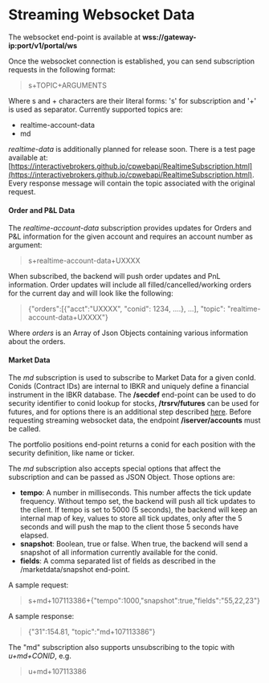 # Streaming Websocket Data
The websocket end-point is available at **wss://gateway-ip:port/v1/portal/ws**

Once the websocket connection is established, you can send subscription requests in the following format: 
> s+TOPIC+ARGUMENTS

Where s and + characters are their literal forms: 's' for subscription and '+' is used as separator. Currently supported topics are: 
 - realtime-account-data
 - md

*realtime-data* is additionally planned for release soon. There is a test page available at: [https://interactivebrokers.github.io/cpwebapi/RealtimeSubscription.html](https://interactivebrokers.github.io/cpwebapi/RealtimeSubscription.html). Every response message will contain the topic associated with the original request.

#### Order and P&L Data


The *realtime-account-data* subscription provides updates for Orders and P&L information for the given account and requires an account number as argument:

> s+realtime-account-data+UXXXX

When subscribed, the backend will push order updates and PnL information. Order updates will include all filled/cancelled/working orders for the current day and will look like the following:
> {"orders":[{"acct":"UXXXX", "conid": 1234, ....}, ...], "topic": "realtime-account-data+UXXXX"}

Where *orders* is an Array of Json Objects containing various information about the orders. 
#### Market Data
The *md* subscription is used to subscribe to Market Data for a given conId. Conids (Contract IDs) are internal to IBKR and uniquely define a financial instrument in the IBKR database. The **/secdef** end-point can be used to do security identifier to conid lookup for stocks, **/trsrv/futures** can be used for futures, and for options there is an additional step described [here](https://interactivebrokers.github.io/cpwebapi/option_lookup.html). Before requesting streaming websocket data, the endpoint **/iserver/accounts** must be called. 

The portfolio positions end-point returns a conid for each position with the security definition, like name or ticker.
   
The *md* subscription also accepts special options that affect the subscription and can be passed as JSON Object. Those options are:

  
- **tempo**: A number in milliseconds. This number affects the tick update frequency. Without tempo set, the backend will push all tick updates to the client. If tempo is set to 5000 (5 seconds), the backend will keep an internal map of key, values to store all tick updates, only after the 5 seconds and will push the map to the client those 5 seconds have elapsed.
- **snapshot**: Boolean, true or false. When true, the backend will send a snapshot of all information currently available for the conid.
- **fields**: A comma separated list of fields as described in the /marketdata/snapshot end-point.

A sample request:
> s+md+107113386+{"tempo":1000,"snapshot":true,"fields":"55,22,23"}

 A sample response:


> {"31":154.81, "topic":"md+107113386"}


The "md" subscription also supports unsubscribing to the topic with *u+md+CONID*, e.g.

> u+md+107113386

